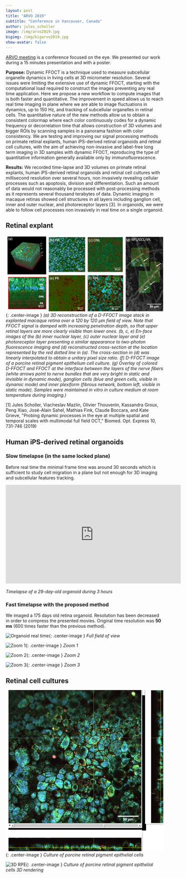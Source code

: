 ```yaml
---
layout: post
title: "ARVO 2019"
subtitle: "Conference in Vancouver, Canada"
author: jules_scholler
image: /img/arvo2019.jpg
bigimg: /img/bigarvo2019.jpg
show-avatar: false
---
```


[ARVO meeting](https://www.arvo.org/annual-meeting/) is a conference focused on the eye. We presented our work during a 15 minutes presentation and with a poster.

**Purpose:** Dynamic FFOCT is a technique used to measure subcellular organelle dynamics in living cells at 3D micrometer resolution. Several issues were limiting the extensive use of dynamic FFOCT, starting with the computational load required to construct the images preventing any real time application. Here we propose a new workflow to compute images that is both faster and quantitative. The improvement in speed allows us to reach real time imaging in plane where we are able to image fluctuations in dynamics, up to 150 Hz, and tracking of subcellular organelles in retinal cells. The quantitative nature of the new methods allow us to obtain a consistent colormap where each color continuously codes for a dynamic frequency or decorrelation time that allows construction of 3D volumes and bigger ROIs by scanning samples in a panorama fashion with color consistency. We are testing and improving our signal processing methods on primate retinal explants, human iPS-derived retinal organoids and retinal cell cultures, with the aim of achieving non-invasive and label-free long term imaging in 3D samples with dynamic FFOCT, reproducing the type of quantitative information generally available only by immunofluorescence.

**Results:** We recorded time-lapse and 3D volumes on primate retinal explants, human iPS-derived retinal organoids and retinal cell cultures with millisecond resolution over several hours, non invasively revealing cellular processes such as apoptosis, division and differentiation. Such an amount of data would not reasonably be processed with post-processing methods as it represents several thousand terabytes of data. Dynamic imaging in macaque retinas showed cell structures in all layers including ganglion cell, inner and outer nuclear, and photoreceptor layers [3]. In organoids, we were able to follow cell processes non invasively in real time on a single organoid.

## Retinal explant

![Macaque retina](../img/macaque_retina.png){: .center-image }
*(a) 3D reconstruction of a D-FFOCT image stack in explanted macaque retina over a 120 by 120 $\mu m$ field of view. Note that FFOCT signal is damped with increasing penetration depth, so that upper retinal layers are more clearly visible than lower ones. (b, c, e) En-face images of the (b) inner nuclear layer, (c) outer nuclear layer and (e) photoreceptor layer presenting a similar appearance to two-photon fluorescence imaging and (d) reconstructed cross-section at the location represented by the red dotted line in (a). The cross-section in (d) was linearly interpolated to obtain a unitary pixel size ratio. (f) D-FFOCT image of a porcine retinal pigment epithelium cell culture. (g) Overlay of colored D-FFOCT and FFOCT at the interface between the layers of the nerve fibers (white arrows point to nerve bundles that are very bright in static and invisible in dynamic mode), ganglion cells (blue and green cells, visible in dynamic mode) and inner plexiform (fibrous network, bottom left, visible in static mode). Samples were maintained in vitro in culture medium at room temperature during imaging.)*

[1] Jules Scholler, Viacheslav Mazlin, Olivier Thouvenin, Kassandra Groux, Peng Xiao, José-Alain Sahel, Mathias Fink, Claude Boccara, and Kate Grieve, "Probing dynamic processes in the eye at multiple spatial and temporal scales with multimodal full field OCT," Biomed. Opt. Express 10, 731-746 (2019)

## Human iPS-derived retinal organoids

### Slow timelapse (in the same locked plane)

Before real time the minimal frame time was around 30 seconds which is sufficient to study cell migration in a plane but not enough for 3D imaging and subcellular features tracking.

<center>
  <iframe width="560" height="315" src="https://www.youtube.com/embed/j3fpfTOdiro" frameborder="0" allow="accelerometer; autoplay; encrypted-media; gyroscope; picture-in-picture" allowfullscreen></iframe>
</center>

*Timelapse of a 29-day-old organoid during 3 hours*

### Fast timelapse with the proposed method

We imaged a 175 days old retina organoid. Resolution has been decreased in order to compress the presented movies. Original time resolution was **50 ms** (600 times faster than the previous method).

![Organoid real time](../img/full_real_time.gif){: .center-image }
*Full field of view*

![Zoom 1](../img/zoom1.gif){: .center-image }
*Zoom 1*

![Zoom 2](../img/zoom2.gif){: .center-image }
*Zoom 2*

![Zoom 3](../img/zoom3.gif){: .center-image }
*Zoom 3*

## Retinal cell cultures

![RPE](../img/rpe.png){: .center-image }
*Culture of porcine retinal pigment epithelial cells*

![3D RPE](../img/rpe.gif){: .center-image }
*Culture of porcine retinal pigment epithelial cells 3D rendering*

